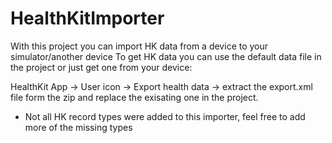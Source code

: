 # HealthKitImporter

With this project you can import HK data from a device to your simulator/another device
To get HK data you can use the default data file in the project or just get one from your device:

HealthKit App -> User icon -> Export health data -> 
extract the export.xml file form the zip and replace the exisating one in the project.

* Not all HK record types were added to this importer, feel free to add more of the missing types
